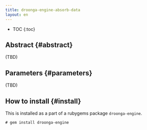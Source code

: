```yaml
---
title: droonga-engine-absorb-data
layout: en
---
```


* TOC
{:toc}

## Abstract {#abstract}

(TBD)

## Parameters {#parameters}

(TBD)

## How to install {#install}

This is installed as a part of a rubygems package `droonga-engine`.

~~~
# gem install droonga-engine
~~~

